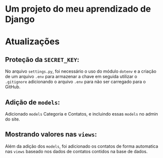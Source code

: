 # Um projeto do meu aprendizado de Django

# Atualizações
## Proteção da `SECRET_KEY`:
No arquivo `settings.py`, foi necessário o uso do módulo `dotenv` e a criação de um arquivo `.env` para armazenar a chave
em seguida utilizar o `.gitignore` adicionando o arquivo `.env` para não ser carregado para o GitHub.

## Adição de `models`:
Adicionado `models` Categoria e Contatos, e incluindo essas `models` no admin do site.

## Mostrando valores nas `views`:
Além da adição dos `models`, foi adicionado os contatos de forma automatica nas `views` baseado nos dados de contatos contidos na base de dados.